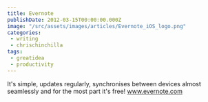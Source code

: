 ```yaml
---
title: Evernote
publishDate: 2012-03-15T00:00:00.000Z
image: "/src/assets/images/articles/Evernote_iOS_logo.png"
categories:
 - writing
 - chrischinchilla
tags:
 - greatidea
 - productivity
---
```


It's simple, updates regularly, synchronises between devices almost seamlessly and for the most part it's free! <a href="https://www.evernote.com" target="_blank">www.evernote.com</a>
